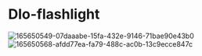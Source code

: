 # DIo-flashlight

![165650549-07daaabe-15fa-432e-9146-71bae90e43b0](https://user-images.githubusercontent.com/82478461/174919040-6d588ff5-e3b0-4165-beec-e5beded01892.png)
![165650568-afdd77ea-fa79-488c-ac0b-13c9ecce847c](https://user-images.githubusercontent.com/82478461/174919056-dd1e5f45-35eb-4c87-94ca-d4b0a22f398b.png)
